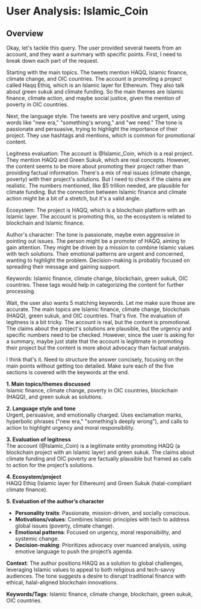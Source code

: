 # User Analysis: Islamic_Coin

## Overview

<think>
Okay, let's tackle this query. The user provided several tweets from an account, and they want a summary with specific points. First, I need to break down each part of the request.

Starting with the main topics. The tweets mention HAQQ, Islamic finance, climate change, and OIC countries. The account is promoting a project called Haqq Ethiq, which is an Islamic layer for Ethereum. They also talk about green sukuk and climate funding. So the main themes are Islamic finance, climate action, and maybe social justice, given the mention of poverty in OIC countries.

Next, the language style. The tweets are very positive and urgent, using words like "new era," "something's wrong," and "we need." The tone is passionate and persuasive, trying to highlight the importance of their project. They use hashtags and mentions, which is common for promotional content.

Legitness evaluation: The account is @Islamic_Coin, which is a real project. They mention HAQQ and Green Sukuk, which are real concepts. However, the content seems to be more about promoting their project rather than providing factual information. There's a mix of real issues (climate change, poverty) with their project's solutions. But I need to check if the claims are realistic. The numbers mentioned, like $5 trillion needed, are plausible for climate funding. But the connection between Islamic finance and climate action might be a bit of a stretch, but it's a valid angle.

Ecosystem: The project is HAQQ, which is a blockchain platform with an Islamic layer. The account is promoting this, so the ecosystem is related to blockchain and Islamic finance.

Author's character: The tone is passionate, maybe even aggressive in pointing out issues. The person might be a promoter of HAQQ, aiming to gain attention. They might be driven by a mission to combine Islamic values with tech solutions. Their emotional patterns are urgent and concerned, wanting to highlight the problem. Decision-making is probably focused on spreading their message and gaining support.

Keywords: Islamic finance, climate change, blockchain, green sukuk, OIC countries. These tags would help in categorizing the content for further processing.

Wait, the user also wants 5 matching keywords. Let me make sure those are accurate. The main topics are Islamic finance, climate change, blockchain (HAQQ), green sukuk, and OIC countries. That's five. The evaluation of legitness is a bit tricky. The account is real, but the content is promotional. The claims about the project's solutions are plausible, but the urgency and specific numbers need to be checked. However, since the user is asking for a summary, maybe just state that the account is legitimate in promoting their project but the content is more about advocacy than factual analysis.

I think that's it. Need to structure the answer concisely, focusing on the main points without getting too detailed. Make sure each of the five sections is covered with the keywords at the end.
</think>

**1. Main topics/themes discussed**  
Islamic finance, climate change, poverty in OIC countries, blockchain (HAQQ), and green sukuk as solutions.  

**2. Language style and tone**  
Urgent, persuasive, and emotionally charged. Uses exclamation marks, hyperbolic phrases ("new era," "something’s deeply wrong"), and calls to action to highlight urgency and moral responsibility.  

**3. Evaluation of legitness**  
The account (@Islamic_Coin) is a legitimate entity promoting HAQQ (a blockchain project with an Islamic layer) and green sukuk. The claims about climate funding and OIC poverty are factually plausible but framed as calls to action for the project’s solutions.  

**4. Ecosystem/project**  
HAQQ Ethiq (Islamic layer for Ethereum) and Green Sukuk (halal-compliant climate finance).  

**5. Evaluation of the author’s character**  
- **Personality traits**: Passionate, mission-driven, and socially conscious.  
- **Motivations/values**: Combines Islamic principles with tech to address global issues (poverty, climate change).  
- **Emotional patterns**: Focused on urgency, moral responsibility, and systemic change.  
- **Decision-making**: Prioritizes advocacy over nuanced analysis, using emotive language to push the project’s agenda.  

**Context**: The author positions HAQQ as a solution to global challenges, leveraging Islamic values to appeal to both religious and tech-savvy audiences. The tone suggests a desire to disrupt traditional finance with ethical, halal-aligned blockchain innovations.  

**Keywords/Tags**: Islamic finance, climate change, blockchain, green sukuk, OIC countries.